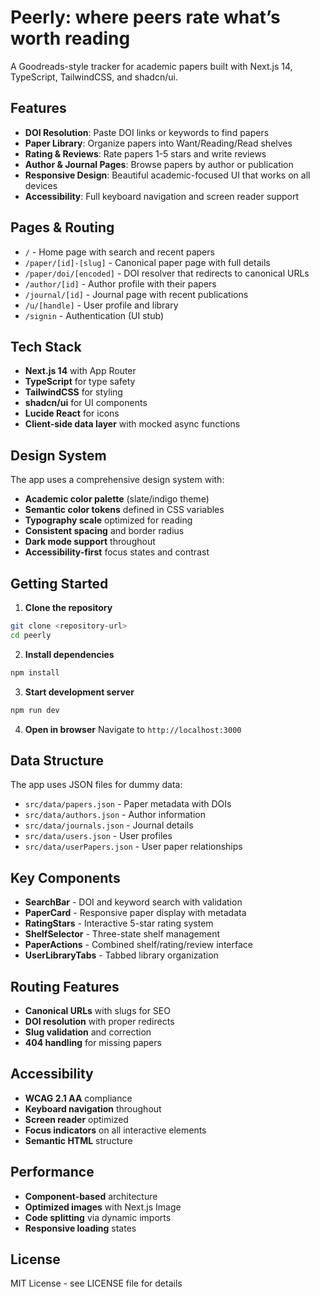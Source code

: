 # Peerly: where peers rate what’s worth reading

A Goodreads-style tracker for academic papers built with Next.js 14, TypeScript, TailwindCSS, and shadcn/ui.

## Features

- **DOI Resolution**: Paste DOI links or keywords to find papers
- **Paper Library**: Organize papers into Want/Reading/Read shelves
- **Rating & Reviews**: Rate papers 1-5 stars and write reviews
- **Author & Journal Pages**: Browse papers by author or publication
- **Responsive Design**: Beautiful academic-focused UI that works on all devices
- **Accessibility**: Full keyboard navigation and screen reader support

## Pages & Routing

- `/` - Home page with search and recent papers
- `/paper/[id]-[slug]` - Canonical paper page with full details
- `/paper/doi/[encoded]` - DOI resolver that redirects to canonical URLs
- `/author/[id]` - Author profile with their papers
- `/journal/[id]` - Journal page with recent publications
- `/u/[handle]` - User profile and library
- `/signin` - Authentication (UI stub)

## Tech Stack

- **Next.js 14** with App Router
- **TypeScript** for type safety
- **TailwindCSS** for styling
- **shadcn/ui** for UI components
- **Lucide React** for icons
- **Client-side data layer** with mocked async functions

## Design System

The app uses a comprehensive design system with:

- **Academic color palette** (slate/indigo theme)
- **Semantic color tokens** defined in CSS variables
- **Typography scale** optimized for reading
- **Consistent spacing** and border radius
- **Dark mode support** throughout
- **Accessibility-first** focus states and contrast

## Getting Started

1. **Clone the repository**
```bash
git clone <repository-url>
cd peerly
```

2. **Install dependencies**
```bash
npm install
```

3. **Start development server**
```bash
npm run dev
```

4. **Open in browser**
Navigate to `http://localhost:3000`

## Data Structure

The app uses JSON files for dummy data:

- `src/data/papers.json` - Paper metadata with DOIs
- `src/data/authors.json` - Author information
- `src/data/journals.json` - Journal details
- `src/data/users.json` - User profiles
- `src/data/userPapers.json` - User paper relationships

## Key Components

- **SearchBar** - DOI and keyword search with validation
- **PaperCard** - Responsive paper display with metadata
- **RatingStars** - Interactive 5-star rating system
- **ShelfSelector** - Three-state shelf management
- **PaperActions** - Combined shelf/rating/review interface
- **UserLibraryTabs** - Tabbed library organization

## Routing Features

- **Canonical URLs** with slugs for SEO
- **DOI resolution** with proper redirects
- **Slug validation** and correction
- **404 handling** for missing papers

## Accessibility

- **WCAG 2.1 AA** compliance
- **Keyboard navigation** throughout
- **Screen reader** optimized
- **Focus indicators** on all interactive elements
- **Semantic HTML** structure

## Performance

- **Component-based** architecture
- **Optimized images** with Next.js Image
- **Code splitting** via dynamic imports
- **Responsive loading** states

## License

MIT License - see LICENSE file for details